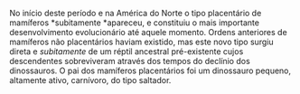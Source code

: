 ﻿No início deste período e na América do Norte o tipo placentário de mamíferos *subitamente *apareceu, e constituiu o mais importante desenvolvimento evolucionário até aquele momento. Ordens anteriores de mamíferos não placentários haviam existido, mas este novo tipo surgiu direta e *subitamente* de um réptil  ancestral pré-existente cujos descendentes sobreviveram através dos tempos do declínio dos dinossauros. O pai dos mamíferos placentários foi um dinossauro pequeno, altamente ativo, carnívoro, do tipo saltador.